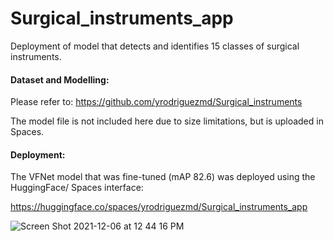 # Surgical_instruments_app
Deployment of model that detects and identifies 15 classes of surgical instruments.

#### Dataset and Modelling:

Please refer to: https://github.com/yrodriguezmd/Surgical_instruments

The model file is not included here due to size limitations, but is uploaded in Spaces.

#### Deployment:

The VFNet model that was fine-tuned (mAP 82.6) was deployed using the HuggingFace/ Spaces interface: 

https://huggingface.co/spaces/yrodriguezmd/Surgical_instruments_app


![Screen Shot 2021-12-06 at 12 44 16 PM](https://user-images.githubusercontent.com/71532604/144919660-b2492685-68fd-4e24-9709-0d9cb063722f.png)
